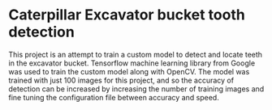 # Caterpillar Excavator bucket tooth detection

This project is an attempt to train a custom model to detect and locate teeth in the excavator bucket. Tensorflow machine learning library from Google was used to train the custom model along with OpenCV. The model was trained with just 100 images for this project, and so the accuracy of detection can be increased by increasing the number of training images and fine tuning the configuration file between accuracy and speed.
